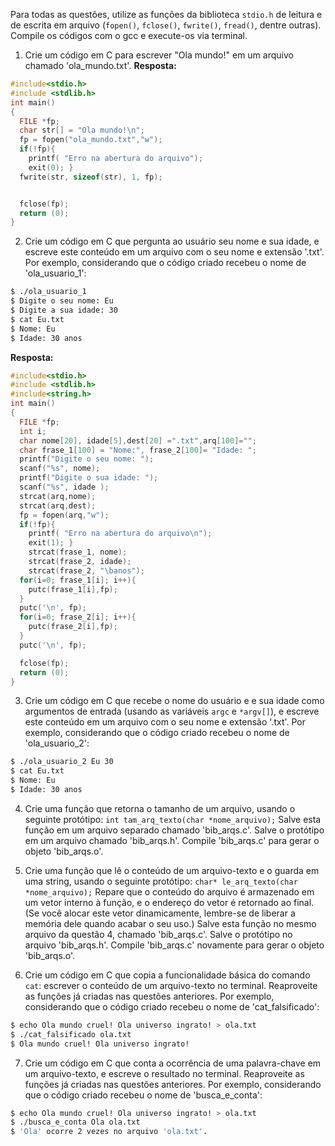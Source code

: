 Para todas as questões, utilize as funções da biblioteca `stdio.h` de leitura e de escrita em arquivo (`fopen()`, `fclose()`, `fwrite()`, `fread()`, dentre outras). Compile os códigos com o gcc e execute-os via terminal.

1. Crie um código em C para escrever "Ola mundo!" em um arquivo chamado 'ola_mundo.txt'.
**Resposta:**
```C
#include<stdio.h>
#include <stdlib.h>
int main()
{
  FILE *fp;
  char str[] = "Ola mundo!\n";
  fp = fopen("ola_mundo.txt","w");
  if(!fp){
    printf( "Erro na abertura do arquivo");
    exit(0); }
  fwrite(str, sizeof(str), 1, fp);


  fclose(fp);
  return (0);
}
```
2. Crie um código em C que pergunta ao usuário seu nome e sua idade, e escreve este conteúdo em um arquivo com o seu nome e extensão '.txt'. Por exemplo, considerando que o código criado recebeu o nome de 'ola_usuario_1':

```bash
$ ./ola_usuario_1
$ Digite o seu nome: Eu
$ Digite a sua idade: 30
$ cat Eu.txt
$ Nome: Eu
$ Idade: 30 anos
```
**Resposta:**
```C
#include<stdio.h>
#include <stdlib.h>
#include<string.h>
int main()
{
  FILE *fp;
  int i;
  char nome[20], idade[5],dest[20] =".txt",arq[100]="";
  char frase_1[100] = "Nome:", frase_2[100]= "Idade: ";
  printf("Digite o seu nome: ");
  scanf("%s", nome);
  printf("Digite o sua idade: ");
  scanf("%s", idade );
  strcat(arq,nome);
  strcat(arq,dest);
  fp = fopen(arq,"w");
  if(!fp){
    printf( "Erro na abertura do arquivo\n");
    exit(1); }
    strcat(frase_1, nome);
    strcat(frase_2, idade);
    strcat(frase_2, "\banos");
  for(i=0; frase_1[i]; i++){
    putc(frase_1[i],fp);
  }
  putc('\n', fp);
  for(i=0; frase_2[i]; i++){
    putc(frase_2[i],fp);
  }
  putc('\n', fp);

  fclose(fp);
  return (0);
}

```
3. Crie um código em C que recebe o nome do usuário e e sua idade como argumentos de entrada (usando as variáveis `argc` e `*argv[]`), e escreve este conteúdo em um arquivo com o seu nome e extensão '.txt'. Por exemplo, considerando que o código criado recebeu o nome de 'ola_usuario_2':

```bash
$ ./ola_usuario_2 Eu 30
$ cat Eu.txt
$ Nome: Eu
$ Idade: 30 anos
```

4. Crie uma função que retorna o tamanho de um arquivo, usando o seguinte protótipo: `int tam_arq_texto(char *nome_arquivo);` Salve esta função em um arquivo separado chamado 'bib_arqs.c'. Salve o protótipo em um arquivo chamado 'bib_arqs.h'. Compile 'bib_arqs.c' para gerar o objeto 'bib_arqs.o'.

5. Crie uma função que lê o conteúdo de um arquivo-texto e o guarda em uma string, usando o seguinte protótipo: `char* le_arq_texto(char *nome_arquivo);` Repare que o conteúdo do arquivo é armazenado em um vetor interno à função, e o endereço do vetor é retornado ao final. (Se você alocar este vetor dinamicamente, lembre-se de liberar a memória dele quando acabar o seu uso.) Salve esta função no mesmo arquivo da questão 4, chamado 'bib_arqs.c'. Salve o protótipo no arquivo 'bib_arqs.h'. Compile 'bib_arqs.c' novamente para gerar o objeto 'bib_arqs.o'.

6. Crie um código em C que copia a funcionalidade básica do comando `cat`: escrever o conteúdo de um arquivo-texto no terminal. Reaproveite as funções já criadas nas questões anteriores. Por exemplo, considerando que o código criado recebeu o nome de 'cat_falsificado':

```bash
$ echo Ola mundo cruel! Ola universo ingrato! > ola.txt
$ ./cat_falsificado ola.txt
$ Ola mundo cruel! Ola universo ingrato!
```

7. Crie um código em C que conta a ocorrência de uma palavra-chave em um arquivo-texto, e escreve o resultado no terminal. Reaproveite as funções já criadas nas questões anteriores. Por exemplo, considerando que o código criado recebeu o nome de 'busca_e_conta':

```bash
$ echo Ola mundo cruel! Ola universo ingrato! > ola.txt
$ ./busca_e_conta Ola ola.txt
$ 'Ola' ocorre 2 vezes no arquivo 'ola.txt'.
```
